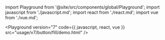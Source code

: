 import Playground from '@site/src/components/global/Playground';
import javascript from './javascript.md';
import react from './react.md';
import vue from './vue.md';

<Playground version="7" code={{ javascript, react, vue }} src="usage/v7/button/fill/demo.html" />
